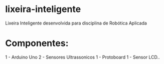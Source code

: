 # lixeira-inteligente
Lixeira Inteligente desenvolvida para disciplina de Robótica Aplicada
# Componentes: 
1 - Arduino Uno
2 - Sensores Ultrassonicos
1 - Protoboard
1 - Sensor LCD..
